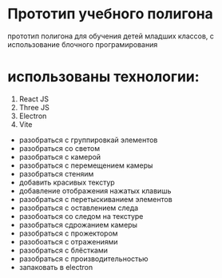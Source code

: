 # Прототип учебного полигона

прототип полигона для обучения детей младших классов, с использование блочного програмирования

# использованы технологии:

1. React JS
2. Three JS
3. Electron
4. Vite

-   разобраться с группировкай элементов
-   разобраться со светом
-   разобраться с камерой
-   разобраться с перемещением камеры
-   разобраться стеняим
-   добавить красивых текстур
-   добавление отображения нажатых клавишь
-   разобраться с перетыскиванием элементов
-   разобраться с оставлением следа
-   разобоаться со следом на текстуре
-   разобраться сдрожанием камеры
-   разобраться с прожектором
-   разобоаться с отражениями
-   разобраться с блёстками
-   разобраться с производительностью
-   запаковать в electron
